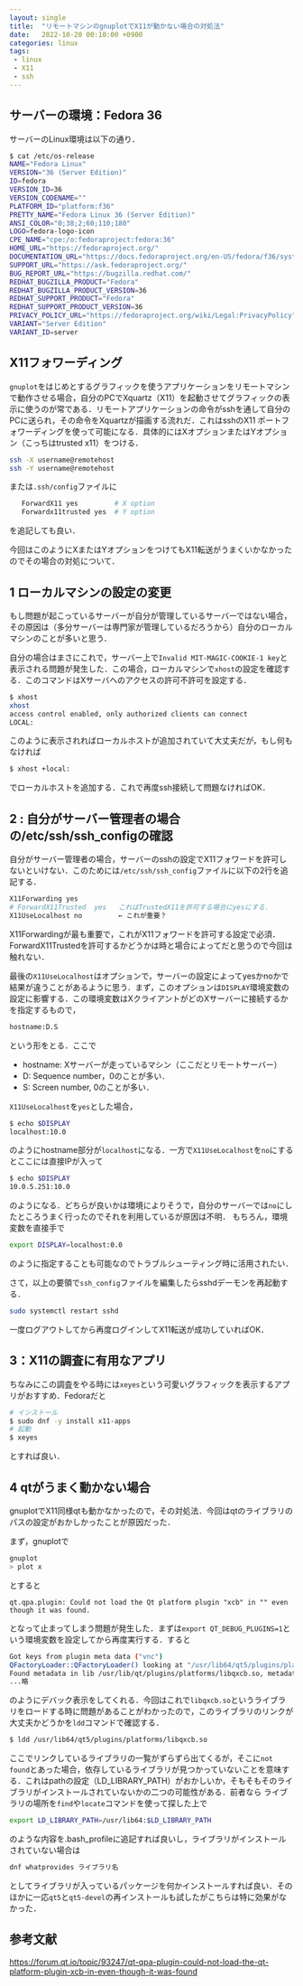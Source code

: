 ```yaml
---
layout: single
title:  "リモートマシンのgnuplotでX11が動かない場合の対処法"
date:   2022-10-20 00:10:00 +0900
categories: linux
tags:
 - linux
 - X11
 - ssh
---
```


## サーバーの環境：Fedora 36

サーバーのLinux環境は以下の通り．
```bash
$ cat /etc/os-release
NAME="Fedora Linux"
VERSION="36 (Server Edition)"
ID=fedora
VERSION_ID=36
VERSION_CODENAME=""
PLATFORM_ID="platform:f36"
PRETTY_NAME="Fedora Linux 36 (Server Edition)"
ANSI_COLOR="0;38;2;60;110;180"
LOGO=fedora-logo-icon
CPE_NAME="cpe:/o:fedoraproject:fedora:36"
HOME_URL="https://fedoraproject.org/"
DOCUMENTATION_URL="https://docs.fedoraproject.org/en-US/fedora/f36/system-administrators-guide/"
SUPPORT_URL="https://ask.fedoraproject.org/"
BUG_REPORT_URL="https://bugzilla.redhat.com/"
REDHAT_BUGZILLA_PRODUCT="Fedora"
REDHAT_BUGZILLA_PRODUCT_VERSION=36
REDHAT_SUPPORT_PRODUCT="Fedora"
REDHAT_SUPPORT_PRODUCT_VERSION=36
PRIVACY_POLICY_URL="https://fedoraproject.org/wiki/Legal:PrivacyPolicy"
VARIANT="Server Edition"
VARIANT_ID=server
```


## X11フォワーディング

`gnuplot`をはじめとするグラフィックを使うアプリケーションをリモートマシンで動作させる場合，自分のPCでXquartz（X11）を起動させてグラフィックの表示に使うのが常である．リモートアプリケーションの命令がsshを通して自分のPCに送られ，その命令をXquartzが描画する流れだ．これはsshのX11 ポートフォワーディングを使って可能になる．具体的にはXオプションまたはYオプション（こっちはtrusted x11）をつける．

```bash
ssh -X username@remotehost
ssh -Y username@remotehost
```

または`.ssh/config`ファイルに
```bash
   ForwardX11 yes         # X option
   Forwardx11trusted yes  # Y option
```
を追記しても良い．

今回はこのようにXまたはYオプションをつけてもX11転送がうまくいかなかったのでその場合の対処について．

## 1 ローカルマシンの設定の変更

もし問題が起こっているサーバーが自分が管理しているサーバーではない場合，その原因は（多分サーバーは専門家が管理しているだろうから）自分のローカルマシンのことが多いと思う．

自分の場合はまさにこれで，サーバー上で`Invalid MIT-MAGIC-COOKIE-1 key`と表示される問題が発生した．この場合，ローカルマシンで`xhost`の設定を確認する．このコマンドはXサーバへのアクセスの許可不許可を設定する．

```bash
$ xhost
xhost                                              
access control enabled, only authorized clients can connect
LOCAL:
```

このように表示されればローカルホストが追加されていて大丈夫だが，もし何もなければ

```bash
$ xhost +local:
```

でローカルホストを追加する．これで再度ssh接続して問題なければOK．


## 2 : 自分がサーバー管理者の場合の/etc/ssh/ssh_configの確認

自分がサーバー管理者の場合，サーバーのsshの設定でX11フォワードを許可しないといけない．このためには`/etc/ssh/ssh_config`ファイルに以下の2行を追記する．

```bash
X11Forwarding yes 
# ForwardX11Trusted  yes   これはTrustedX11を許可する場合にyesにする．
X11UseLocalhost no         ← これが重要？
```

X11Forwardingが最も重要で，これがX11フォワードを許可する設定で必須．ForwardX11Trustedを許可するかどうかは時と場合によってだと思うので今回は触れない．

最後の`X11UseLocalhost`はオプションで，サーバーの設定によってyesかnoかで結果が違うことがあるように思う．まず，このオプションは`DISPLAY`環境変数の設定に影響する．この環境変数はXクライアントがどのXサーバーに接続するかを指定するもので，

```bash
hostname:D.S
```

という形をとる．ここで
 - hostname: Xサーバーが走っているマシン（ここだとリモートサーバー）
 - D: Sequence number，0のことが多い．
 - S: Screen number, 0のことが多い．

`X11UseLocalhost`を`yes`とした場合，

```bash
$ echo $DISPLAY
localhost:10.0
```

のようにhostname部分が`localhost`になる．一方で`X11UseLocalhost`を`no`にするとここには直接IPが入って

```bash
$ echo $DISPLAY
10.0.5.251:10.0
```

のようになる．どちらが良いかは環境によりそうで，自分のサーバーでは`no`にしたところうまく行ったのでそれを利用しているが原因は不明． もちろん，環境変数を直接手で

```bash
export DISPLAY=localhost:0.0
```

のように指定することも可能なのでトラブルシューティング時に活用されたい．


さて，以上の要領で`ssh_config`ファイルを編集したらsshdデーモンを再起動する．

```bash
sudo systemctl restart sshd
```

一度ログアウトしてから再度ログインしてX11転送が成功していればOK．


## 3：X11の調査に有用なアプリ

ちなみにこの調査をやる時には`xeyes`という可愛いグラフィックを表示するアプリがおすすめ．Fedoraだと

```bash
# インストール
$ sudo dnf -y install x11-apps
# 起動
$ xeyes
```

とすれば良い．


## 4 qtがうまく動かない場合

gnuplotでX11同様qtも動かなかったので，その対処法．今回はqtのライブラリのパスの設定がおかしかったことが原因だった．

まず，gnuplotで

```bash
gnuplot
> plot x
```

とすると

```
qt.qpa.plugin: Could not load the Qt platform plugin "xcb" in "" even though it was found.
```

となって止まってしまう問題が発生した．まずは`export QT_DEBUG_PLUGINS=1`という環境変数を設定してから再度実行する．すると

```bash
Got keys from plugin meta data ("vnc")
QFactoryLoader::QFactoryLoader() looking at "/usr/lib64/qt5/plugins/platforms/libqxcb.so"
Found metadata in lib /usr/lib/qt/plugins/platforms/libqxcb.so, metadata=
...略
```

のようにデバック表示をしてくれる．今回はこれで`libqxcb.so`というライブラリをロードする時に問題があることがわかったので，このライブラリのリンクが大丈夫かどうかを`ldd`コマンドで確認する．

```bash
$ ldd /usr/lib64/qt5/plugins/platforms/libqxcb.so
```

ここでリンクしているライブラリの一覧がずらずら出てくるが，そこに`not found`とあった場合，依存しているライブラリが見つかっていないことを意味する．これはpathの設定（LD_LIBRARY_PATH）がおかしいか，そもそもそのライブラリがインストールされていないかの二つの可能性がある．前者なら
ライブラリの場所を`find`や`locate`コマンドを使って探した上で

```bash
export LD_LIBRARY_PATH=/usr/lib64:$LD_LIBRARY_PATH
```

のような内容を.bash_profileに追記すれば良いし，ライブラリがインストールされていない場合は

```bash
dnf whatprovides ライブラリ名

```

としてライブラリが入っているパッケージを何かインストールすれば良い．そのほかに一応`qt5`と`qt5-devel`の再インストールも試したがこちらは特に効果がなかった．


## 参考文献

https://forum.qt.io/topic/93247/qt-qpa-plugin-could-not-load-the-qt-platform-plugin-xcb-in-even-though-it-was-found
